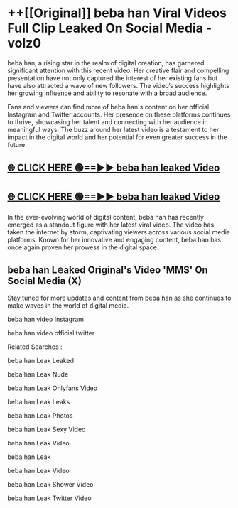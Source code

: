 # ++[[Original]] beba han Viral Videos Full Clip Leaked On Social Media - volz0<br>

beba han, a rising star in the realm of digital creation, has garnered significant attention with this recent video. Her creative flair and compelling presentation have not only captured the interest of her existing fans but have also attracted a wave of new followers. The video’s success highlights her growing influence and ability to resonate with a broad audience.

Fans and viewers can find more of beba han's content on her official Instagram and Twitter accounts. Her presence on these platforms continues to thrive, showcasing her talent and connecting with her audience in meaningful ways. The buzz around her latest video is a testament to her impact in the digital world and her potential for even greater success in the future.


## [🌐 CLICK HERE 🟢==►► beba han leaked Video ](https://onlyclips.site?title=beba_han&ref=git)

## [🌐 CLICK HERE 🟢==►► beba han leaked Video ](https://onlyclips.site?title=beba_han&ref=git)


In the ever-evolving world of digital content, beba han has recently emerged as a standout figure with her latest viral video. The video has taken the internet by storm, captivating viewers across various social media platforms. Known for her innovative and engaging content, beba han has once again proven her prowess in the digital space.



## beba han L𝚎aked Original's Video 'MMS' On Social Media (X)


Stay tuned for more updates and content from beba han as she continues to make waves in the world of digital media.

beba han video Instagram

beba han video official twitter


Related Searches :

beba han Leak Leaked

beba han Leak Nude

beba han Leak Onlyfans Video

beba han Leak Leaks

beba han Leak Photos

beba han Leak Sexy Video

beba han Leak Video

beba han Leak

beba han Leak Video

beba han Leak Shower Video

beba han Leak Twitter Video

